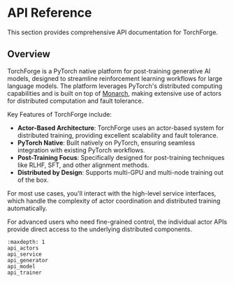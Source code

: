 # API Reference

This section provides comprehensive API documentation for TorchForge.

## Overview

TorchForge is a PyTorch native platform for post-training generative AI models,
designed to streamline reinforcement learning workflows for large language
models. The platform leverages PyTorch's distributed computing capabilities
and is built on top of [Monarch](https://meta-pytorch.org/monarch/),
making extensive use of actors for distributed computation and fault tolerance.

Key Features of TorchForge include:

- **Actor-Based Architecture**: TorchForge uses an actor-based system for distributed training, providing excellent scalability and fault tolerance.
- **PyTorch Native**: Built natively on PyTorch, ensuring seamless integration with existing PyTorch workflows.
- **Post-Training Focus**: Specifically designed for post-training techniques like RLHF, SFT, and other alignment methods.
- **Distributed by Design**: Supports multi-GPU and multi-node training out of the box.


For most use cases, you'll interact with the high-level service
interfaces, which handle the complexity of actor coordination and
distributed training automatically.

For advanced users who need fine-grained control, the individual actor
APIs provide direct access to the underlying distributed components.

```{toctree}
:maxdepth: 1
api_actors
api_service
api_generator
api_model
api_trainer
```

